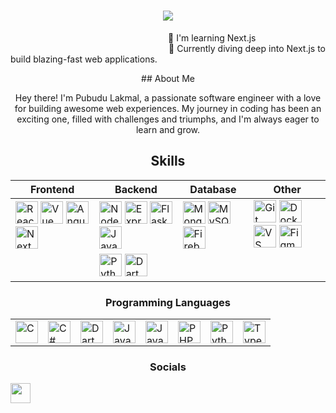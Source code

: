  <h1 align="center">
    <img src="https://readme-typing-svg.herokuapp.com/?font=Righteous&size=35&center=true&vCenter=true&width=500&height=70&duration=4000&lines=Hi+There!+👋;+I'm+Pubudu+Lakmal;" />
</h1>

<p align="justify">
&nbsp;&nbsp;&nbsp;&nbsp;&nbsp;&nbsp;&nbsp;&nbsp;&nbsp;&nbsp;&nbsp;&nbsp;&nbsp;&nbsp;&nbsp;&nbsp;&nbsp;&nbsp;&nbsp;&nbsp;&nbsp;&nbsp;&nbsp;&nbsp;&nbsp;&nbsp;&nbsp;&nbsp;&nbsp;&nbsp;&nbsp;&nbsp;&nbsp;&nbsp;&nbsp;&nbsp;&nbsp;&nbsp;&nbsp;&nbsp;&nbsp;&nbsp;&nbsp;&nbsp;&nbsp;&nbsp;&nbsp;&nbsp;&nbsp;&nbsp;&nbsp;&nbsp;&nbsp;&nbsp;&nbsp;&nbsp;&nbsp;&nbsp;&nbsp;&nbsp;&nbsp;&nbsp;&nbsp;&nbsp;🧠 I'm learning Next.js
    <br>
&nbsp;&nbsp;&nbsp;&nbsp;&nbsp;&nbsp;&nbsp;&nbsp;&nbsp;&nbsp;&nbsp;&nbsp;&nbsp;&nbsp;&nbsp;&nbsp;&nbsp;&nbsp;&nbsp;&nbsp;&nbsp;&nbsp;&nbsp;&nbsp;&nbsp;&nbsp;&nbsp;&nbsp;&nbsp;&nbsp;&nbsp;&nbsp;&nbsp;&nbsp;&nbsp;&nbsp;&nbsp;&nbsp;&nbsp;&nbsp;&nbsp;&nbsp;&nbsp;&nbsp;&nbsp;&nbsp;&nbsp;&nbsp;&nbsp;&nbsp;&nbsp;&nbsp;&nbsp;&nbsp;&nbsp;&nbsp;&nbsp;&nbsp;&nbsp;&nbsp;&nbsp;&nbsp;&nbsp;&nbsp;🧠 Currently diving deep into Next.js to build blazing-fast web applications.
</p>
<center>
## About Me

Hey there! I'm Pubudu Lakmal, a passionate software engineer with a love for building awesome web experiences. My journey in coding has been an exciting one, filled with challenges and triumphs, and I'm always eager to learn and grow.


## Skills

| Frontend | Backend | Database | Other |
|----------|---------|----------|-------|
| <img src="https://raw.githubusercontent.com/danielcranney/readme-generator/main/public/icons/skills/react-colored.svg" width="36" height="36" alt="React" /> <img src="https://raw.githubusercontent.com/danielcranney/readme-generator/main/public/icons/skills/vuejs-colored.svg" width="36" height="36" alt="Vue" /> <img src="https://raw.githubusercontent.com/danielcranney/readme-generator/main/public/icons/skills/angularjs-colored.svg" width="36" height="36" alt="Angular" /> <img src="https://raw.githubusercontent.com/danielcranney/readme-generator/main/public/icons/skills/nextjs-colored.svg" width="36" height="36" alt="NextJs" /> | <img src="https://raw.githubusercontent.com/danielcranney/readme-generator/main/public/icons/skills/nodejs-colored.svg" width="36" height="36" alt="NodeJS" /> <img src="https://raw.githubusercontent.com/danielcranney/readme-generator/main/public/icons/skills/express-colored.svg" width="36" height="36" alt="Express" /> <img src="https://raw.githubusercontent.com/danielcranney/readme-generator/main/public/icons/skills/flask-colored.svg" width="36" height="36" alt="Flask" /> <img src="https://raw.githubusercontent.com/danielcranney/readme-generator/main/public/icons/skills/java-colored.svg" width="36" height="36" alt="Java" /> | <img src="https://raw.githubusercontent.com/danielcranney/readme-generator/main/public/icons/skills/mongodb-colored.svg" width="36" height="36" alt="MongoDB" /> <img src="https://raw.githubusercontent.com/danielcranney/readme-generator/main/public/icons/skills/mysql-colored.svg" width="36" height="36" alt="MySQL" /> <img src="https://raw.githubusercontent.com/danielcranney/readme-generator/main/public/icons/skills/firebase-colored.svg" width="36" height="36" alt="Firebase" /> | <img src="https://raw.githubusercontent.com/danielcranney/readme-generator/main/public/icons/skills/git-colored.svg" width="36" height="36" alt="Git" /> <img src="https://raw.githubusercontent.com/danielcranney/readme-generator/main/public/icons/skills/docker-colored.svg" width="36" height="36" alt="Docker" /> <img src="https://raw.githubusercontent.com/danielcranney/readme-generator/main/public/icons/skills/visualstudiocode.svg" width="36" height="36" alt="VS Code" /> <img src="https://raw.githubusercontent.com/danielcranney/readme-generator/main/public/icons/skills/figma-colored.svg" width="36" height="36" alt="Figma" /> |
| | <img src="https://raw.githubusercontent.com/danielcranney/readme-generator/main/public/icons/skills/python-colored.svg" width="36" height="36" alt="Python" /> <img src="https://raw.githubusercontent.com/danielcranney/readme-generator/main/public/icons/skills/dart-colored.svg" width="36" height="36" alt="Dart" /> | | |

### Programming Languages
| | | | | | | | |
|---|---|---|---|---|---|---|---|
| [<img src="https://raw.githubusercontent.com/danielcranney/readme-generator/main/public/icons/skills/c-colored.svg" width="36" height="36" alt="C" />](https://en.wikipedia.org/wiki/C_(programming_language)) | [<img src="https://raw.githubusercontent.com/danielcranney/readme-generator/main/public/icons/skills/csharp-colored.svg" width="36" height="36" alt="C#" />](https://en.wikipedia.org/wiki/C_Sharp_(programming_language)) | [<img src="https://raw.githubusercontent.com/danielcranney/readme-generator/main/public/icons/skills/dart-colored.svg" width="36" height="36" alt="Dart" />](https://dart.dev/) | [<img src="https://raw.githubusercontent.com/danielcranney/readme-generator/main/public/icons/skills/java-colored.svg" width="36" height="36" alt="Java" />](https://www.java.com/) | [<img src="https://raw.githubusercontent.com/danielcranney/readme-generator/main/public/icons/skills/javascript-colored.svg" width="36" height="36" alt="JavaScript" />](https://developer.mozilla.org/en-US/docs/Web/JavaScript) | [<img src="https://raw.githubusercontent.com/danielcranney/readme-generator/main/public/icons/skills/php-colored.svg" width="36" height="36" alt="PHP" />](https://www.php.net/) | [<img src="https://raw.githubusercontent.com/danielcranney/readme-generator/main/public/icons/skills/python-colored.svg" width="36" height="36" alt="Python" />](https://www.python.org/) | [<img src="https://raw.githubusercontent.com/danielcranney/readme-generator/main/public/icons/skills/typescript-colored.svg" width="36" height="36" alt="TypeScript" />](https://www.typescriptlang.org/) |



### Socials

<p align="left"> <a href="https://www.github.com/dplakmal" target="_blank" rel="noreferrer"> <picture> <source media="(prefers-color-scheme: dark)" srcset="https://raw.githubusercontent.com/danielcranney/readme-generator/main/public/icons/socials/github-dark.svg" /> <source media="(prefers-color-scheme: light)" srcset="https://raw.githubusercontent.com/danielcranney/readme-generator/main/public/icons/socials/github.svg" /> <img src="https://raw.githubusercontent.com/danielcranney/readme-generator/main/public/icons/socials/github.svg" width="32" height="32" /> </picture> </a></p>             
                    
</center>
